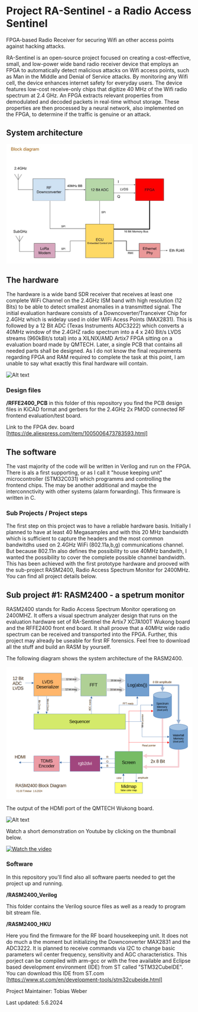# Project RA-Sentinel - a Radio Access Sentinel
FPGA-based Radio Receiver for securing Wifi an other access points against hacking attacks.

RA-Sentinel is an open-source project focused on creating a cost-effective, small, and low-power wide band radio receiver device that employs an FPGA to automatically detect malicious attacks on Wifi access points, such as Man in the Middle and Denial of Service attacks. By monitoring any Wifi cell, the device enhances internet safety for everyday users.
The device features low-cost receive-only chips that digitize 40 MHz of the Wifi radio spectrum at 2.4 GHz. An FPGA extracts relevant properties from demodulated and decoded packets in real-time without storage. These properties are then processed by a neural network, also implemented on the FPGA, to determine if the traffic is genuine or an attack.

## System architecture

![Alt text](/RAsentinel-Blockdiagram.JPG "RA-Sentinel Block Diagram")

## The hardware

The hardware is a wide band SDR receiver that receives at least one complete WiFi Channel on the 2.4GHz ISM band with high resolution (12 Bits) to be able to detect smallest anomalies in a transmitted signal. The initial evaluation hardware consists of a Downcoverter/Tranceiver Chip for 2.4GHz which is widelay used in older WIFi Acess Points (MAX2831). This is followed by a 12 Bit ADC (Texas Instruments ADC3222) which converts a 40MHz window of the 2.4GHZ radio spectrum into a 4 x 240 Bit/s LVDS streams (960kBit/s total) into a XILNIX/AMD Artix7 FPGA sitting on a evaluation board made by QMTECH. Later, a single PCB that contains all needed parts shall be designed. As I do not know the final requirements regarding FPGA and RAM required to complete the task at this point, I am unable to say what exactly this final hardware will contain. 

![Alt text](/RFFE2400_QMTech.png "QMTech Wukong board and RFFE2400")

### Design files

**/RFFE2400_PCB** in this folder of this repository you find the PCB design files in KiCAD format and gerbers for the 2.4GHz 2x PMOD connected RF frontend evaluation/test board.

Link to the FPGA dev. board
[https://de.aliexpress.com/item/1005006473783593.html]

## The software

The vast majority of the code will be written in Verilog and run on the FPGA. There is als a first supporting, or as I call it "house keeping unit" microcontroller (STM32C031) which programms and controlling the frontend chips. The may be another additional  and maybe the interconnctivity with other systems (alarm forwarding). This firmware is written in C. 

### Sub Projects / Project steps

The first step on this project was to have a reliable hardware basis. Initially I planned to have at least 40 Megasamples and with this 20 MHz bandwidth which is sufficient to capture the headers and the most common bandwitdhs used on 2.4GHz WiFi (802.11a,b,g) communications channel. But because 802.11n also defines the possibility to use 40MHz bandwith, I wanted the possibility to cover the complete possible channel bandwidth. This has been achieved with the first prototype hardware and prooved with the sub-project RASM2400, Radio Access Spectrum Monitor for 2400MHz. You can find all project details below.

## Sub project #1: RASM2400 - a spetrum monitor

RASM2400 stands for Radio Access Spectrum Monitor operationg on 2400MHZ. It offers a visual spectrum analyzer design that runs on the evaluation hardware set of RA-Sentinel the Artix7 XC7A100T Wukong board and the RFFE2400 front end board.
It shall proove that a 40MHz wide radio spectrum can be received and transported into the FPGA. Further, this project may already be useable for first RF forensics. Feel free to download all the stuff and build an RASM by yourself.

The following diagram shows the system architecture of the RASM2400.

![Alt text](/RASM2400_Blockdiagram.png "RASM2400 Block Diagram")

The output of the HDMI port of the QMTECH Wukong board.

![Alt text](/RASM2400_screenshot.png "Screenshot of the RASM2400 HDMI output")

Watch a short demonstration on Youtube by clicking on the thumbnail below.

[![Watch the video](https://img.youtube.com/vi/tnwXk62DtHw/0.jpg)](https://youtu.be/tnwXk62DtHw)

### Software

In this repository you'll find also all software paerts needed to get the project up and running.

**/RASM2400_Verilog**

This folder contains the Verilog source files as well as a ready to program bit stream file. 

**/RASM2400_HKU**

Here you find the firmware for the RF board housekeeping unit. It does not do much a the moment but initializing the Downconverter MAX2831 and the ADC3222. It is planned to receive commands via I2C to change basic parameters wil center frequency, sensitivity and AGC characteristics. This porject can be compiled with arm-gcc or with the free available and Eclipse based development environment (IDE) from ST called "STM32CubeIDE". You can download this IDE from ST.com [https://www.st.com/en/development-tools/stm32cubeide.html]


Project Maintainer: Tobias Weber

Last updated: 5.6.2024
